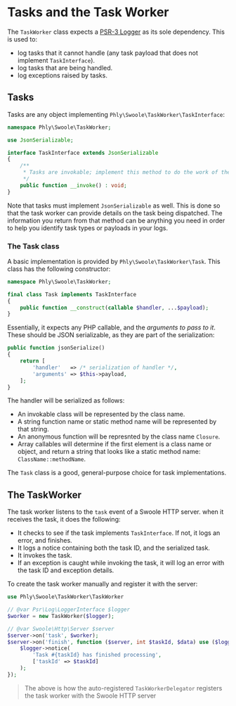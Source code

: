 # Tasks and the Task Worker

The `TaskWorker` class expects a [PSR-3 Logger](https://www.php-fig.org/psr/psr-3/)
as its sole dependency. This is used to:

- log tasks that it cannot handle (any task payload that does not implement
  `TaskInterface`).
- log tasks that are being handled.
- log exceptions raised by tasks.

## Tasks

Tasks are any object implementing `Phly\Swoole\TaskWorker\TaskInterface`:

```php
namespace Phly\Swoole\TaskWorker;

use JsonSerializable;

interface TaskInterface extends JsonSerializable
{
    /**
     * Tasks are invokable; implement this method to do the work of the task.
     */
    public function __invoke() : void;
}
```

Note that tasks must implement `JsonSerializable` as well. This is done so that
the task worker can provide details on the task being dispatched. The
information you return from that method can be anything you need in order to
help you identify task types or payloads in your logs.

### The Task class

A basic implementation is provided by `Phly\Swoole\TaskWorker\Task`. This class
has the following constructor:

```php
namespace Phly\Swoole\TaskWorker;

final class Task implements TaskInterface
{
    public function __construct(callable $handler, ...$payload);
}
```

Essentially, it expects any PHP callable, and the _arguments to pass to it_.
These should be JSON serializable, as they are part of the serialization:

```php
public function jsonSerialize()
{
    return [
        'handler'   => /* serialization of handler */,
        'arguments' => $this->payload,
    ];
}
```

The handler will be serialized as follows:

- An invokable class will be represented by the class name.
- A string function name or static method name will be represented by that string.
- An anonymous function will be represnted by the class name `Closure`.
- Array callables will determine if the first element is a class name or object,
  and return a string that looks like a static method name:
  `ClassName::methodName`.

The `Task` class is a good, general-purpose choice for task implementations.

## The TaskWorker

The task worker listens to the `task` event of a Swoole HTTP server. when it
receives the task, it does the following:

- It checks to see if the task implements `TaskInterface`. If not, it logs an
  error, and finishes.
- It logs a notice containing both the task ID, and the serialized task.
- It invokes the task.
- If an exception is caught while invoking the task, it will log an error with
  the task ID and exception details.

To create the task worker manually and register it with the server:

```php
use Phly\Swoole\TaskWorker\TaskWorker

// @var Psr\Log\LoggerInterface $logger
$worker = new TaskWorker($logger);

// @var Swoole\Http\Server $server
$server->on('task', $worker);
$server->on('finish', function ($server, int $taskId, $data) use ($logger) {
    $logger->notice(
        'Task #{taskId} has finished processing',
        ['taskId' => $taskId]
    );
});
```

> The above is how the auto-registered `TaskWorkerDelegator` registers the task
> worker with the Swoole HTTP server
